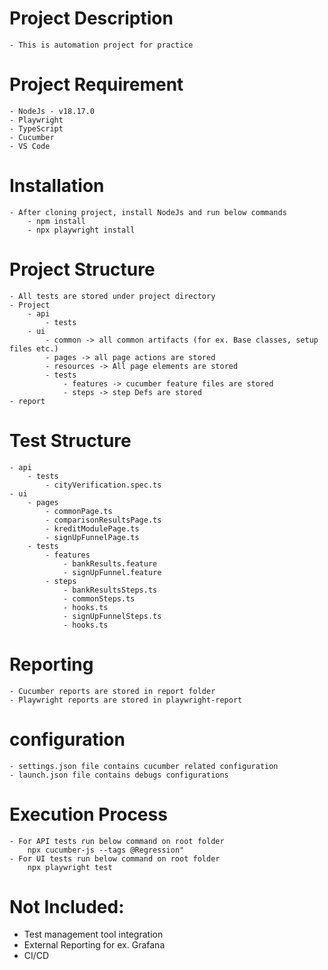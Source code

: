 # Project Description
    - This is automation project for practice
# Project Requirement
    - NodeJs - v18.17.0
    - Playwright
    - TypeScript
    - Cucumber
    - VS Code
# Installation
    - After cloning project, install NodeJs and run below commands
        - npm install
        - npx playwright install
# Project Structure
    - All tests are stored under project directory
    - Project
        - api
            - tests
        - ui
            - common -> all common artifacts (for ex. Base classes, setup files etc.)
            - pages -> all page actions are stored
            - resources -> All page elements are stored
            - tests
                - features -> cucumber feature files are stored
                - steps -> step Defs are stored
    - report
# Test Structure
    - api
        - tests
            - cityVerification.spec.ts
    - ui
        - pages
            - commonPage.ts
            - comparisonResultsPage.ts
            - kreditModulePage.ts
            - signUpFunnelPage.ts
        - tests
            - features
                - bankResults.feature
                - signUpFunnel.feature
            - steps
                - bankResultsSteps.ts
                - commonSteps.ts
                - hooks.ts
                - signUpFunnelSteps.ts
                - hooks.ts
# Reporting
    - Cucumber reports are stored in report folder
    - Playwright reports are stored in playwright-report
# configuration
    - settings.json file contains cucumber related configuration
    - launch.json file contains debugs configurations
# Execution Process
    - For API tests run below command on root folder
        npx cucumber-js --tags @Regression"
    - For UI tests run below command on root folder
        npx playwright test
# Not Included:
- Test management tool integration
- External Reporting for ex. Grafana
- CI/CD
